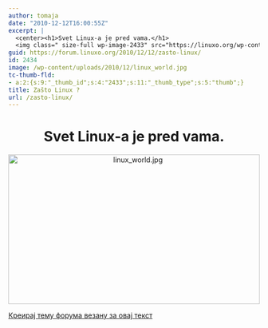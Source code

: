 ```yaml
---
author: tomaja
date: "2010-12-12T16:00:55Z"
excerpt: |
  <center><h1>Svet Linux-a je pred vama.</h1>
  <img class=" size-full wp-image-2433" src="https://linuxo.org/wp-content/uploads/2010/12/linux_world.jpg" width="504" height="300" alt="linux_world.jpg" /></center>
guid: https://forum.linuxo.org/2010/12/12/zasto-linux/
id: 2434
image: /wp-content/uploads/2010/12/linux_world.jpg
tc-thumb-fld:
- a:2:{s:9:"_thumb_id";s:4:"2433";s:11:"_thumb_type";s:5:"thumb";}
title: Zašto Linux ?
url: /zasto-linux/
---
```

<center>
  </p> 
  
  <h1>
    Svet Linux-a je pred vama.
  </h1>
  
  <p>
    <img class=" size-full wp-image-2433" src="https://linuxo.org/wp-content/uploads/2010/12/linux_world.jpg" width="504" height="300" alt="linux_world.jpg" srcset="https://linuxo.org/wp-content/uploads/2010/12/linux_world.jpg 504w, https://linuxo.org/wp-content/uploads/2010/12/linux_world-300x179.jpg 300w" sizes="(max-width: 504px) 100vw, 504px" /></center>
  </p>
  
  <p>
    <a href="https://linuxo.org/nova-tema-na-forumu/?se_pid=2434">Креирај тему форума везану за овај текст</a>
  </p>